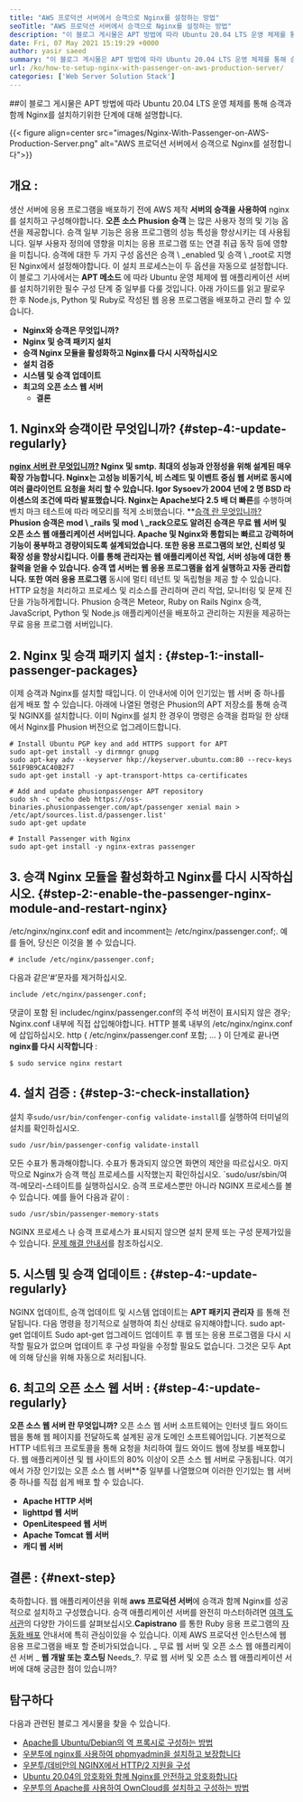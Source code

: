 ```yaml
---
title: "AWS 프로덕션 서버에서 승객으로 Nginx를 설정하는 방법" 
seoTitle: "AWS 프로덕션 서버에서 승객으로 Nginx를 설정하는 방법" 
description: "이 블로그 게시물은 APT 방법에 따라 Ubuntu 20.04 LTS 운영 체제를 통해 승객과 함께 Nginx 설치 단계를 설명합니다." 
date: Fri, 07 May 2021 15:19:29 +0000
author: yasir saeed
summary: "이 블로그 게시물은 APT 방법에 따라 Ubuntu 20.04 LTS 운영 체제를 통해 승객과 함께 NGINX 설치 단계를 설명합니다." 
url: /ko/how-to-setup-nginx-with-passenger-on-aws-production-server/
categories: ['Web Server Solution Stack']
---
```


##이 블로그 게시물은 APT 방법에 따라 Ubuntu 20.04 LTS 운영 체제를 통해 승객과 함께 Nginx를 설치하기위한 단계에 대해 설명합니다.

{{< figure align=center src="images/Nginx-With-Passenger-on-AWS-Production-Server.png" alt="AWS 프로덕션 서버에서 승객으로 Nginx를 설정합니다">}}


## **개요** :
생산 서버에 응용 프로그램을 배포하기 전에 AWS 제작 **서버의 승객을 사용하여** nginx를 설치하고 구성해야합니다.
**오픈 소스 Phusion 승객** 는 많은 사용자 정의 및 기능 옵션을 제공합니다. 승객 일부 기능은 응용 프로그램의 성능 특성을 향상시키는 데 사용됩니다. 일부 사용자 정의에 영향을 미치는 응용 프로그램 또는 연결 취급 동작 등에 영향을 미칩니다. 승객에 대한 두 가지 구성 옵션은 승객 \ _enabled 및 승객 \ _root로 지명 된 Nginx에서 설정해야합니다. 이 설치 프로세스는이 두 옵션을 자동으로 설정합니다.
이 블로그 기사에서는 **APT 메소드** 에 따라 Ubuntu 운영 체제에 웹 애플리케이션 서버를 설치하기위한 필수 구성 단계 중 일부를 다룰 것입니다. 아래 가이드를 읽고 팔로우 한 후 Node.js, Python 및 Ruby로 작성된 웹 응용 프로그램을 배포하고 관리 할 수 ​​있습니다.
* **Nginx와 승객은 무엇입니까?** 
* **Nginx 및 승객 패키지 설치** 
* **승객 Nginx 모듈을 활성화하고 Nginx를 다시 시작하십시오** 
* **설치 검증** 
* **시스템 및 승객 업데이트** 
* **최고의 오픈 소스 웹 서버** 
  * **결론** 

## 1. Nginx와 승객이란 무엇입니까? {#step-4:-update-regularly}

**[nginx 서버 란 무엇입니까?][1] **Nginx 및 smtp. 최대의 성능과 안정성을 위해 설계된 매우 확장 가능합니다. Nginx는 고성능 비동기식, 비 스레드 및 이벤트 중심 웹 서버로 동시에 여러 클라이언트 요청을 처리 할 수 ​​있습니다. Igor Sysoev가 2004 년에 2 명 BSD 라이센스의 조건에 따라 발표했습니다.** Nginx는 Apache보다 2.5 배 더 빠른**를 수행하며 벤치 마크 테스트에 따라 메모리를 적게 소비했습니다.
**[승객 란 무엇입니까?][2] **Phusion 승객은 mod \ _rails 및 mod \ _rack으로도 알려진 승객은 무료 웹 서버 및 오픈 소스 웹 애플리케이션 서버입니다. Apache 및 Nginx와 통합되는 빠르고 강력하며 기능이 풍부하고 경량이되도록 설계되었습니다. 또한 응용 프로그램의 보안, 신뢰성 및 확장 성을 향상시킵니다. 이를 통해 관리자는 웹 애플리케이션 작업, 서버 성능에 대한 통찰력을 얻을 수 있습니다. 승객 앱 서버는 웹 응용 프로그램을 쉽게 실행하고 자동 관리합니다. 또한 여러 응용 프로그램** 동시에 멀티 테넌트 및 독립형을 제공 할 수 있습니다. HTTP 요청을 처리하고 프로세스 및 리소스를 관리하며 관리 작업, 모니터링 및 문제 진단을 가능하게합니다. Phusion 승객은 Meteor, Ruby on Rails Nginx 승객, JavaScript, Python 및 Node.js 애플리케이션을 배포하고 관리하는 지원을 제공하는 무료 응용 프로그램 서버입니다.

## 2. Nginx 및 승객 패키지 설치 : {#step-1:-install-passenger-packages}

이제 승객과 Nginx를 설치할 때입니다. 이 안내서에 이어 인기있는 웹 서버 중 하나를 쉽게 배포 할 수 있습니다. 아래에 나열된 명령은 Phusion의 APT 저장소를 통해 승객 및 NGINX를 설치합니다. 이미 Nginx를 설치 한 경우이 명령은 승객을 컴파일 한 상태에서 Nginx를 Phusion 버전으로 업그레이드합니다.
```
# Install Ubuntu PGP key and add HTTPS support for APT
sudo apt-get install -y dirmngr gnupg
sudo apt-key adv --keyserver hkp://keyserver.ubuntu.com:80 --recv-keys 561F9B9CAC40B2F7
sudo apt-get install -y apt-transport-https ca-certificates

# Add and update phusionpassenger APT repository
sudo sh -c 'echo deb https://oss-binaries.phusionpassenger.com/apt/passenger xenial main > /etc/apt/sources.list.d/passenger.list'
sudo apt-get update

# Install Passenger with Nginx
sudo apt-get install -y nginx-extras passenger
```

## 3. 승객 Nginx 모듈을 활성화하고 Nginx를 다시 시작하십시오. {#step-2:-enable-the-passenger-nginx-module-and-restart-nginx}

/etc/nginx/nginx.conf edit and incomment는 /etc/nginx/passenger.conf;. 예를 들어, 당신은 이것을 볼 수 있습니다.
```
# include /etc/nginx/passenger.conf;
```
다음과 같은‘#’문자를 제거하십시오.
```
include /etc/nginx/passenger.conf;
```
댓글이 포함 된 includec/nginx/passenger.conf의 주석 버전이 표시되지 않은 경우; Nginx.conf 내부에 직접 삽입해야합니다. HTTP 블록 내부의 /etc/nginx/nginx.conf에 삽입하십시오.
http {
    /etc/nginx/passenger.conf 포함;
    ...
}
이 단계로 끝나면 **nginx를 다시 시작합니다** :
```
$ sudo service nginx restart
```

## 4. 설치 검증 : {#step-3:-check-installation}

설치 후`sudo/usr/bin/confenger-config validate-install`를 실행하여 터미널의 설치를 확인하십시오.
```
sudo /usr/bin/passenger-config validate-install
```
모든 수표가 통과해야합니다. 수표가 통과되지 않으면 화면의 제안을 따르십시오.
마지막으로 Nginx가 승객 핵심 프로세스를 시작했는지 확인하십시오. `sudo/usr/sbin/여객-메모리-스테이트를 실행하십시오. 승객 프로세스뿐만 아니라 NGINX 프로세스를 볼 수 있습니다. 예를 들어 다음과 같이 :
```
sudo /usr/sbin/passenger-memory-stats
```
NGINX 프로세스 나 승객 프로세스가 표시되지 않으면 설치 문제 또는 구성 문제가있을 수 있습니다. [문제 해결 안내서][3]를 참조하십시오.

## 5. 시스템 및 승객 업데이트 : {#step-4:-update-regularly}

NGINX 업데이트, 승객 업데이트 및 시스템 업데이트는 **APT 패키지 관리자** 를 통해 전달됩니다. 다음 명령을 정기적으로 실행하여 최신 상태로 유지해야합니다.
sudo apt-get 업데이트
Sudo apt-get 업그레이드
업데이트 후 웹 또는 응용 프로그램을 다시 시작할 필요가 없으며 업데이트 후 구성 파일을 수정할 필요도 없습니다. 그것은 모두 Apt에 의해 당신을 위해 자동으로 처리됩니다.

## 6. **최고의 오픈 소스 웹 서버** : {#step-4:-update-regularly}

**오픈 소스 웹 서버 란 무엇입니까?** 오픈 소스 웹 서버 소프트웨어는 인터넷 월드 와이드 웹을 통해 웹 페이지를 전달하도록 설계된 공개 도메인 소프트웨어입니다. 기본적으로 HTTP 네트워크 프로토콜을 통해 요청을 처리하여 월드 와이드 웹에 정보를 배포합니다.
웹 애플리케이션 및 웹 사이트의 80% 이상이 오픈 소스 웹 서버로 구동됩니다. 여기에서 가장 인기있는 오픈 소스 웹 서버**중 일부를 나열했으며 이러한 인기있는 웹 서버 중 하나를 직접 쉽게 배포 할 수 있습니다.
* **Apache HTTP 서버** 
* **lighttpd 웹 서버** 
* **OpenLitespeed 웹 서버** 
* **Apache Tomcat 웹 서버** 
* **캐디 웹 서버** 

## [][4] 결론 : {#next-step}

축하합니다. 웹 애플리케이션을 위해 **aws 프로덕션 서버**에 승객과 함께 Nginx를 성공적으로 설치하고 구성했습니다. 승객 애플리케이션 서버를 완전히 마스터하려면 [여객 도서관][5]의 다양한 가이드를 살펴보십시오.**Capistrano** 를 통한 Ruby 응용 프로그램의 [자동화 배포][6] 안내서에 특히 관심이있을 수 있습니다. 이제 AWS 프로덕션 인스턴스에 웹 응용 프로그램을 배포 할 준비가되었습니다.
_ 무료 웹 서버 및 오픈 소스 웹 애플리케이션 서버 _ **웹 개발 또는 호스팅** Needs_?. 무료 웹 서버 및 오픈 소스 웹 애플리케이션 서버에 대해 궁금한 점이 있습니까?

## 탐구하다
다음과 관련된 블로그 게시물을 찾을 수 있습니다.
  * [Apache를 Ubuntu/Debian의 역 프록시로 구성하는 방법][8]
  * [우분투에 nginx를 사용하여 phpmyadmin을 설치하고 보장합니다][9]
  * [우분투/데비안의 NGINX에서 HTTP/2 지원을 구성][10]
  * [Ubuntu 20.04의 암호화와 함께 Nginx를 안전하고 암호화합니다][11]
  * [우분투의 Apache를 사용하여 OwnCloud를 설치하고 구성하는 방법][12]



[1]: http://nginx.com/
[2]: https://www.phusionpassenger.com/
[3]: https://www.phusionpassenger.com/library/admin/nginx/troubleshooting/
[4]: https://www.phusionpassenger.com/library/walkthroughs/deploy/ruby/aws/nginx/oss/xenial/install_passenger.html#next-step
[5]: https://www.phusionpassenger.com/library/#guides
[6]: https://www.phusionpassenger.com/library/deploy/nginx/automating_app_updates/ruby/
[7]: mailto:yasir.saeed@aspose.com
[8]: https://blog.containerize.com/web-server-solution-stack/how-to-configure-apache-as-a-reverse-proxy-for-ubuntudebian/
[9]: https://blog.containerize.com/web-server-solution-stack/how-to-install-and-secure-phpmyadmin-with-nginx-on-ubuntu/
[10]: https://blog.containerize.com/web-server-solution-stack/how-to-configure-http2-support-in-nginx-on-ubuntudebian/
[11]: https://blog.containerize.com/web-server-solution-stack/how-to-secure-nginx-with-letsencrypt-on-ubuntu-20-04/
[12]: https://blog.containerize.com/backup-and-sync-software/how-to-install-and-configure-owncloud-with-apache-on-ubuntu/
